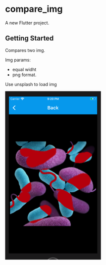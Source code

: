 # compare_img

A new Flutter project.

## Getting Started
Compares two img.

Img params: 
- equal widht
- png format.

Use unsplash to load img



![alt text](https://github.com/vslutiak/Flutter/raw/master/compare_img/Снимок%20экрана%202020-09-27%20в%2021.20.56.png)
